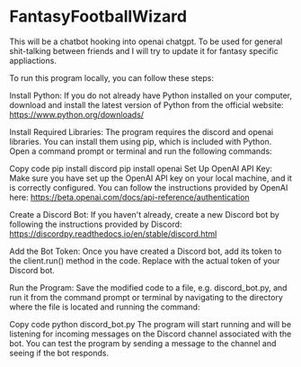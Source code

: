 # FantasyFootballWizard

This will be a chatbot hooking into openai chatgpt. To be used for general shit-talking between friends and I will try to update it for fantasy specific appliactions.


To run this program locally, you can follow these steps:

Install Python:
If you do not already have Python installed on your computer, download and install the latest version of Python from the official website: https://www.python.org/downloads/

Install Required Libraries:
The program requires the discord and openai libraries. You can install them using pip, which is included with Python. Open a command prompt or terminal and run the following commands:

Copy code
pip install discord
pip install openai
Set Up OpenAI API Key:
Make sure you have set up the OpenAI API key on your local machine, and it is correctly configured. You can follow the instructions provided by OpenAI here: https://beta.openai.com/docs/api-reference/authentication

Create a Discord Bot:
If you haven't already, create a new Discord bot by following the instructions provided by Discord: https://discordpy.readthedocs.io/en/stable/discord.html

Add the Bot Token:
Once you have created a Discord bot, add its token to the client.run() method in the code. Replace <your Discord bot token> with the actual token of your Discord bot.

Run the Program:
Save the modified code to a file, e.g. discord_bot.py, and run it from the command prompt or terminal by navigating to the directory where the file is located and running the command:

Copy code
python discord_bot.py
The program will start running and will be listening for incoming messages on the Discord channel associated with the bot. You can test the program by sending a message to the channel and seeing if the bot responds.

